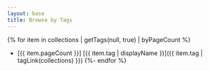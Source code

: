 ```yaml
---
layout: base
title: Browse by Tags
---
```


{% for item in collections | getTags(null, true) | byPageCount %}
- [{{ item.pageCount }}] [{{ item.tag | displayName }}]({{ item.tag | tagLink(collections) }})
{%- endfor %}
